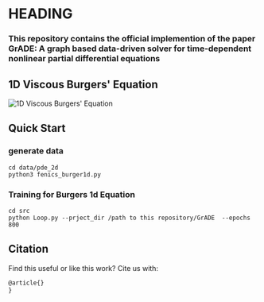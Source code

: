 # HEADING
### This repository contains the official implemention of the paper  GrADE: A graph based data-driven solver for time-dependent nonlinear partial differential equations
## 1D Viscous Burgers' Equation

![1D Viscous Burgers' Equation](../img/burger1d/burger_eq.png "1D Viscous Burgers' Equation")

## Quick Start

### generate data
```
cd data/pde_2d
python3 fenics_burger1d.py

```

### Training for Burgers 1d Equation

```
cd src
python Loop.py --prject_dir /path to this repository/GrADE  --epochs 800
```

## Citation
Find this useful or like this work? Cite us with:
```latex
@article{}
}
```
